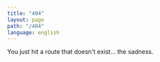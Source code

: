```yaml
---
title: "404"
layout: page
path: "/404"
language: english
---
```


You just hit a route that doesn't exist... the sadness.